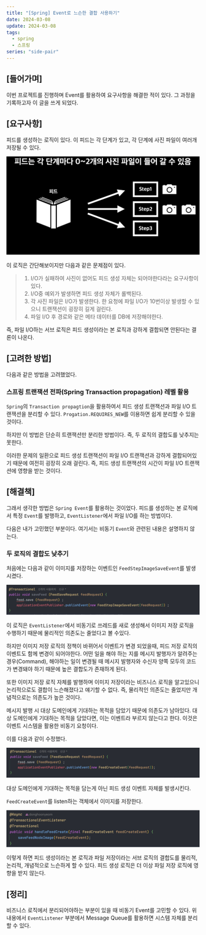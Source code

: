 ```yaml
---
title: "[Spring] Event로 느슨한 결합 사용하기"
date: 2024-03-08
update: 2024-03-08
tags:
  - spring
  - 스프링
series: "side-pair"
---
```


## [들어가며]

이번 프로젝트를 진행하며 Event를 활용하여 요구사항을 해결한 적이 있다. 그 과정을 기록하고자 이 글을 쓰게 되었다.

## [요구사항]

피드를 생성하는 로직이 있다. 이 피드는 각 단계가 있고, 각 단계에 사진 파일이 여러개 저장될 수 있다.

![](1.png)

이 로직은 간단해보이지만 다음과 같은 문제점이 있다.

> 1. I/O가 실패하여 사진이 없어도 피드 생성 자체는 되어야한다라는 요구사항이 있다.
> 2. I/O중 예외가 발생하면 피드 생성 자체가 롤백된다.
> 3. 각 사진 파일은 I/O가 발생한다. 한 요청에 파일 I/O가 10번이상 발생할 수 있으니 트랜잭션이 굉장히 길게 걸린다.
> 4. 파일 I/O 후 경로와 같은 메타 데이터를 DB에 저장해야한다.

즉, 파일 I/O하는 서브 로직은 피드 생성이라는 본 로직과 강하게 결합되면 안된다는 결론이 나온다.

## [고려한 방법]

다음과 같은 방법을 고려했었다.

### 스프링 트랜잭션 전파(Spring Transaction propagation) 레벨 활용

`Spring`의 `Transaction propagtion`을 활용하여서 피드 생성 트랜잭션과 파일 I/O 트랜잭션을 분리할 수 있다.
`Progation.REQUIRES_NEW`를 이용하면 쉽게 분리할 수 있을 것이다.

하지만 이 방법은 단순히 트랜잭션만 분리한 방법이다. 즉, 두 로직의 결합도를 낮추지는 못한다.

이러한 문제의 일환으로 피드 생성 트랜잭션이 파일 I/O 트랜잭션과 강하게 결합되어있기 때문에 여전히 굉장히 오래 걸린다. 즉, 피드 생성 트랜잭션의 시간이 파일 I/O 트랜잭션에 영향을 받는 것이다.

## [해결책]

그래서 생각한 방법은 `Spring Event`를 활용하는 것이었다. 피드를 생성하는 본 로직에서 특정 `Event`를 발행하고, `EventListener`에서 파일 I/O를 하는 방법이다.

다음은 내가 고민했던 부분이다. 여기서는 비동기 `Event`와 관련된 내용은 설명하지 않는다.

###  두 로직의 결합도 낮추기

처음에는 다음과 같이 이미지를 저장하는 이벤트인 `FeedStepImageSaveEvent`를 발생 시켰다.

![](2.png)

이 로직은 `EventListener`에서 비동기로 쓰레드를 새로 생성해서 이미지 저장 로직을 수행하기 때문에 물리적인 의존도는 줄었다고 볼 수있다.

하지만 이미지 저장 로직의 정책이 바뀌어서 이벤트가 변경 되었을때, 피드 저장 로직의 이벤트도 함께 변경이 되어야한다. 어떤 일을 해야 하는 지를 메시지 발행자가 알려주는 경우(Command), 해야하는 일이 변경될 때 메시지 발행자와 수신자 양쪽 모두의 코드가 변경돼야 하기 때문에 높은 결합도가 존재하게 된다.

또한 이미지 저장 로직 자체를 발행하며 이미지 저장이라는 비즈니스 로직을 알고있으니 논리적으로도 결합이 느슨해졌다고 얘기할 수 없다. 즉, 물리적인 의존도는 줄었지만 개념적으로는 의존도가 높은 것이다.

메시지 발행 시 대상 도메인에게 기대하는 목적을 담았기 때문에 의존도가 남아있다. 대상 도메인에게 기대하는 목적을 담았다면, 이는 이벤트라 부르지 않는다고 한다. 이것은 이벤트 시스템을 활용한 비동기 요청이다.

이를 다음과 같이 수정했다.

![](3.png)

대상 도메인에게 기대하는 목적을 담는게 아닌 피드 생성 이벤트 자체를 발생시킨다.

`FeedCreateEvent`를 listen하는 객체에서 이미지를 저장한다.

![](4.png)

이렇게 하면 피드 생성이라는 본 로직과 파일 저장이라는 서브 로직의 결합도를 물리적, 논리적, 개념적으로 느슨하게 할 수 있다.
피드 생성 로직은 더 이상 파일 저장 로직에 영향을 받지 않는다.

## [정리]

비즈니스 로직에서 분리되어야하는 부분이 있을 때 비동기 Event를 고민할 수 있다. 위 내용에서 `EventListener` 부분에서 Message Queue를 활용하면 시스템 자체를 분리할 수 있다. 

